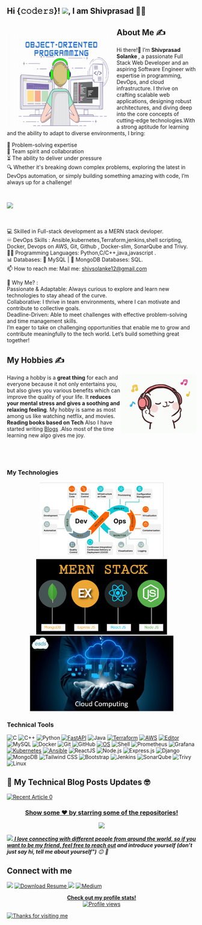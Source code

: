 <!--
**Shivprasad-Solanke/Shivprasad-Solanke** is a ✨ _special_ ✨ repository because its `README.md` (this file) appears on your GitHub profile.
-->

 ## Hi {𝚌𝚘𝚍𝚎𝚛𝚜}! <img src="https://github.com/TheDudeThatCode/TheDudeThatCode/blob/master/Assets/Hi.gif" width="29px">, I am Shivprasad 👨‍🎓
<div>


<p>
  <img width="282" height="250" align="left" style="margin:5px; padding-top:10px;" src="https://github.com/Shivprasad-Solanke/Shivprasad-Solanke/blob/main/1709674661110-1.gif">
</p>

## About Me ✍
Hi there!👋 I’m <b> Shivprasad Solanke </b>, a passionate Full Stack Web Developer and an aspiring Software Engineer with expertise in programming, DevOps, and cloud infrastructure. I thrive on crafting scalable web applications, designing robust architectures, and diving deep into the core concepts of cutting-edge technologies.With a strong aptitude for learning and the ability to adapt to diverse environments, I bring:

🧠 Problem-solving expertise<br>
🤝 Team spirit and collaboration<br>
⏳ The ability to deliver under pressure <br>
🔍 Whether it's breaking down complex problems, exploring the latest in DevOps automation, or simply building something amazing with code, I’m always up for a challenge!<br>

 <br>

![](https://komarev.com/ghpvc/?username=Shivprasad-Solanke) <br><br>
</br>
 
 
 
💻 Skilled in Full-stack development as a MERN stack devloper.\
♾️ DevOps Skills : Ansible,kubernetes,Terraform,jenkins,shell scripting, Docker, Devops on AWS, Git, Github , Docker-slim, SonarQube and Trivy.\
👨‍💻 Programming Languages: Python,C/C++,java,javascript .\
📊 Databases:
💽 MySQL | 🍃 MongoDB Databases: SQL.\
📫 How to reach me: Mail me: <a href="mailto:shivsolanke12+github@gmail.com"> shivsolanke12@gmail.com</a>


🚀 Why Me? : <br>
Passionate & Adaptable: Always curious to explore and learn new technologies to stay ahead of the curve.<br>
Collaborative: I thrive in team environments, where I can motivate and contribute to collective goals.<br>
Deadline-Driven: Able to meet challenges with effective problem-solving and time management skills.<br>
I’m eager to take on challenging opportunities that enable me to grow and contribute meaningfully to the tech world. Let’s build something great together! 
<br>
## My Hobbies ✍

<img align='right' src='https://github.com/Shivprasad-Solanke/Shivprasad-Solanke/blob/main/technologies/tenor.gif' width='200"'>
 
Having a hobby is a <b>great</b><b> thing</b> for each and everyone because it not only entertains you,
but also gives you various benefits which can improve the quality of your life. It <b>reduces your mental stress and gives a soothing and relaxing feeling</b>. My hobby is same as most among us like watching netflix, and movies. <b>Reading books based on Tech</b> Also I have started writing <a href="https://medium.com/@shivsolanke12">Blogs</a> .Also most of the time learning new algo gives me joy.
<br>
<br>
<br>
<br>
##


### My Technologies
<p align="center">
 <img height="200" src="https://github.com/Shivprasad-Solanke/Shivprasad-Solanke/blob/main/technologies/devops-lifecycle.jpeg" />
 <img height="200" src="https://github.com/Shivprasad-Solanke/Shivprasad-Solanke/blob/main/technologies/mern.png" />
 <img height="200" src="https://github.com/Shivprasad-Solanke/Shivprasad-Solanke/blob/main/technologies/CLoud-COmputing.jpg" />
</p>
 

### Technical Tools

![C](https://img.shields.io/badge/-C-000?&logo=C)
![C++](https://img.shields.io/badge/-C++-00599C?style=flat-square&logo=c)
![Python](https://img.shields.io/badge/-Python-black?style=flat-square&logo=Python)
[![FastAPI](https://img.shields.io/badge/Python_framework-FastAPI-teal?style=flat-square&logo=python&logoColor=white)](https://fastapi.tiangolo.com/)
![Java](https://img.shields.io/badge/-java-E34A86?style=flat-square&logo=java)
[![Terraform](https://img.shields.io/badge/Learning-Terraform-623ce4?style=flat-square&logo=terraform&logoColor=white)](https://www.terraform.io/)
[![AWS](https://img.shields.io/badge/Learning-AWS-FF9900?style=flat-square&logo=amazon-aws&logoColor=white)](https://github.com/br3ndonland/awsdev)
[![Editor](https://img.shields.io/badge/Editor-VSCode-blue?style=flat-square&logo=visual-studio-code&logoColor=white)](https://code.visualstudio.com/)
![MySQL](https://img.shields.io/badge/-MySQL-black?style=flat-square&logo=mysql)
![Docker](https://img.shields.io/badge/-Docker-black?style=flat-square&logo=docker)
![Git](https://img.shields.io/badge/-Git-black?style=flat-square&logo=git)
![GitHub](https://img.shields.io/badge/-GitHub-181717?style=flat-square&logo=github)
[![OS](https://img.shields.io/badge/OS-Linux-informational?style=flat-square&logo=linux&logoColor=white)](https://en.wikipedia.org/wiki/Linux)
 ![Shell](https://img.shields.io/badge/-Shell-blasck?style=plastic&logo=Shell)
 ![Prometheus](https://img.shields.io/badge/-Prometheus-000?&logo=Prometheus)
 ![Grafana](https://img.shields.io/badge/-Grafana-000?&logo=Grafana)
 [![Kubernetes](https://img.shields.io/badge/-Kubernetes-326CE5?style=flat-square&logo=Kubernetes&logoColor=ffffff)](https://kubernetes.io/)
 [![Ansible](https://img.shields.io/badge/-ansible-326CE5?style=flat-square&logo=ansible&logoColor=000000)](https://ansible.io/)
![ReactJS](https://img.shields.io/badge/-ReactJS-61DAFB?style=flat-square&logo=react&logoColor=black)
![Node.js](https://img.shields.io/badge/-Node.js-339933?style=flat-square&logo=node.js&logoColor=white)
![Express.js](https://img.shields.io/badge/-Express.js-000000?style=flat-square&logo=express&logoColor=white)
![Django](https://img.shields.io/badge/-Django-092E20?style=flat-square&logo=django&logoColor=white)
![MongoDB](https://img.shields.io/badge/-MongoDB-47A248?style=flat-square&logo=mongodb&logoColor=white)
![Tailwind CSS](https://img.shields.io/badge/-Tailwind%20CSS-38B2AC?style=flat-square&logo=tailwind-css&logoColor=white)
![Bootstrap](https://img.shields.io/badge/-Bootstrap-563D7C?style=flat-square&logo=bootstrap&logoColor=white)
![Jenkins](https://img.shields.io/badge/-Jenkins-D24939?style=flat-square&logo=jenkins&logoColor=white)
![SonarQube](https://img.shields.io/badge/-SonarQube-4E9BCD?style=flat-square&logo=sonarqube&logoColor=white)
![Trivy](https://img.shields.io/badge/-Trivy-2A9D8E?style=flat-square&logo=trivy&logoColor=white)
![Linux](https://img.shields.io/badge/-Linux-2E2A47?style=flat-square&logo=linux&logoColor=white)






## 📝 My Technical Blog Posts Updates 🤓

<a target="_blank" href="https://github-readme-medium-recent-article.vercel.app/medium/@shivsolanke12/0"><img src="https://github-readme-medium-recent-article.vercel.app/medium/@shivsolanke12/0?timestamp=123456" alt="Recent Article 0">

 
<h3 align="center">
 Show some ❤️ by starring some of the repositories!
</h3>


<p align=center>
 <img src="https://github-readme-stats.vercel.app/api?username=Shivprasad-Solanke&show_icons=true&theme=tokyonight&count_private=true" />
</p>

<img src="https://media.giphy.com/media/LnQjpWaON8nhr21vNW/giphy.gif" width="60"> <em><b>I love connecting with different people from around the world, so if you want to be my friend, feel free to [reach out](https://wa.me/+919766376073) and introduce yourself (don’t just say hi, tell me about yourself")</b> 😊 💜</em>
  


## Connect with me

[<img src="https://img.shields.io/badge/linkedin-%230077B5.svg?&style=for-the-badge&logo=linkedin&logoColor=white"/>](https://www.linkedin.com/in/shivprasad-solanke)
<a href="https://drive.google.com/file/d/1JOo5nnlW4mj5HRk0sU211UCP0DM5vErV/view?usp=drive_link">
  <img src="https://img.shields.io/badge/Download-Resume-AA00FF.svg?&style=for-the-badge&logo=docusign&logoColor=white" alt="Download Resume">
</a>
[<img src = "https://img.shields.io/badge/instagram-%23E4405F.svg?&style=for-the-badge&logo=instagram&logoColor=white">](https://www.instagram.com/shivprasad.solanke/)
<a href="https://medium.com/@shivsolanke12" target="_blank"><img alt="Medium" src="https://img.shields.io/badge/medium-%2312100E.svg?&style=for-the-badge&logo=medium&logoColor=white" />


<p align="center">
  <b>Check out my profile stats!</b><br>
  <img src="https://profile-counter.glitch.me/hackcoderr/count.svg" alt="Profile views" />
</p>



<img height="120" alt="Thanks for visiting me" width="100%" src="https://raw.githubusercontent.com/BrunnerLivio/brunnerlivio/master/images/marquee.svg" />




